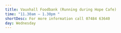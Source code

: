```yaml
---
title: Vauxhall Foodbank (Running during Hope Cafe)
time: "11.30am – 1.30pm "
shortDesc: For more information call 07484 63640
day: Wednesday
---
```

